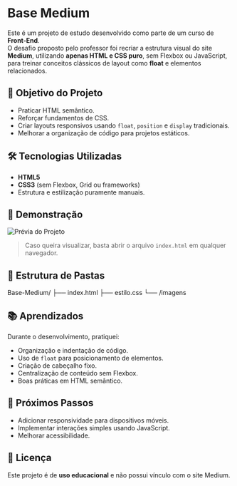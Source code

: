 
# Base Medium

Este é um projeto de estudo desenvolvido como parte de um curso de **Front-End**.  
O desafio proposto pelo professor foi recriar a estrutura visual do site **Medium**, utilizando **apenas HTML e CSS puro**, sem Flexbox ou JavaScript, para treinar conceitos clássicos de layout como **float** e elementos relacionados.

## 🎯 Objetivo do Projeto
- Praticar HTML semântico.
- Reforçar fundamentos de CSS.
- Criar layouts responsivos usando `float`, `position` e `display` tradicionais.
- Melhorar a organização de código para projetos estáticos.

## 🛠️ Tecnologias Utilizadas
- **HTML5**
- **CSS3** (sem Flexbox, Grid ou frameworks)
- Estrutura e estilização puramente manuais.

## 📸 Demonstração
![Prévia do Projeto](./screenshot.png) <!-- substitua pelo caminho real da imagem -->

> Caso queira visualizar, basta abrir o arquivo `index.html` em qualquer navegador.

## 📂 Estrutura de Pastas
Base-Medium/
├── index.html
├── estilo.css
└── /imagens

## 📚 Aprendizados
Durante o desenvolvimento, pratiquei:
- Organização e indentação de código.
- Uso de `float` para posicionamento de elementos.
- Criação de cabeçalho fixo.
- Centralização de conteúdo sem Flexbox.
- Boas práticas em HTML semântico.

## 🚀 Próximos Passos
- Adicionar responsividade para dispositivos móveis.
- Implementar interações simples usando JavaScript.
- Melhorar acessibilidade.

## 📄 Licença
Este projeto é de **uso educacional** e não possui vínculo com o site Medium.
